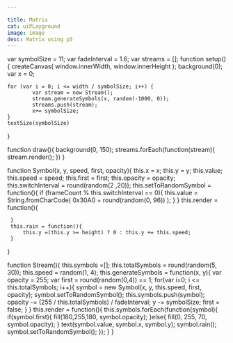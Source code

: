 ```yaml
---

title: Matrix 
cat: uiPLayground
image: image
desc: Matrix using p5
---
```


<html-code>
<script src="/lib/p5.js"></script>
    
</html-code>

<js-code>
var symbolSize = 11;
var fadeInterval = 1.6;
var streams = [];
function setup(){
    createCanvas(
        window.innerWidth, 
        window.innerHeight
    );
    background(0);
    var x = 0;
   
    for (var i = 0; i <= width / symbolSize; i++) {
            var stream = new Stream();
            stream.generateSymbols(x, random(-1000, 0));
            streams.push(stream);
            x+= symbolSize;
    }
    textSize(symbolSize)
}

function draw(){
    background(0, 150);
    streams.forEach(function(stream){
        stream.render();
    })
}

function Symbol(x, y, speed, first, opacity){
    this.x = x;
    this.y = y;
    this.value;
    this.speed = speed;
    this.first = first;
    this.opacity = opacity;
    this.switchInterval = round(random(2 ,20));
     this.setToRandomSymbol = function(){
         if (frameCount % this.switchInterval == 0){
            this.value = String.fromCharCode(
                0x30A0 + round(random(0, 96))
            );
         }
     }
     this.render = function(){
         
     }
     this.rain = function(){
         this.y =(this.y >= height) ? 0 : this.y += this.speed;
     }
}

function Stream(){
    this.symbols =[];
    this.totalSymbols = round(random(5, 30));
    this.speed = random(1, 4);
    this.generateSymbols = function(x, y){
        var opacity = 255;
        var first = round(random(0,4)) == 1;
        for(var i=0; i <= this.totalSymbols; i++){
            symbol = new Symbol(x, y, this.speed, first, opacity);
            symbol.setToRandomSymbol();
            this.symbols.push(symbol);
            opacity -= (255 / this.totalSymbols) / fadeInterval;
            y -= symbolSize;
            first = false;
        }
    }
    this.render = function(){
        this.symbols.forEach(function(symbol){
            if(symbol.first){
                fill(180,255,180, symbol.opacity);
            }else{
                fill(0, 255, 70, symbol.opacity);
            }
            text(symbol.value, symbol.x, symbol.y);
            symbol.rain();
            symbol.setToRandomSymbol();
        });
    }
}
</js-code>